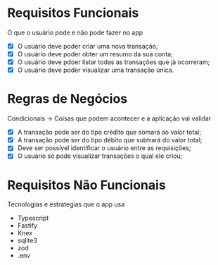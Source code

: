 # Requisitos Funcionais

O que o usuário pode e não pode fazer no app

- [x] O usuário deve poder criar uma nova transação;
- [x] O usuário deve poder obter um resumo da sua conta;
- [x] O usuário deve pdoer listar todas as transações que já ocorreram;
- [x] O usuário deve poder visualizar uma transação única.

# Regras de Negócios

Condicionais -> Coisas que podem acontecer e a aplicação vai validar

- [x] A transação pode ser do tipo crédito que somará ao valor total;
- [x] A transação pode ser do tipo débito que subtrará do valor total;
- [x] Deve ser possível identificar o usuário entre as requisições;
- [x] O usuário só pode visualizar transações o qual ele criou;

# Requisitos Não Funcionais

Tecnologias e estrategias que o app usa

- Typescript
- Fastify
- Knex
- sqlite3
- zod
- .env
